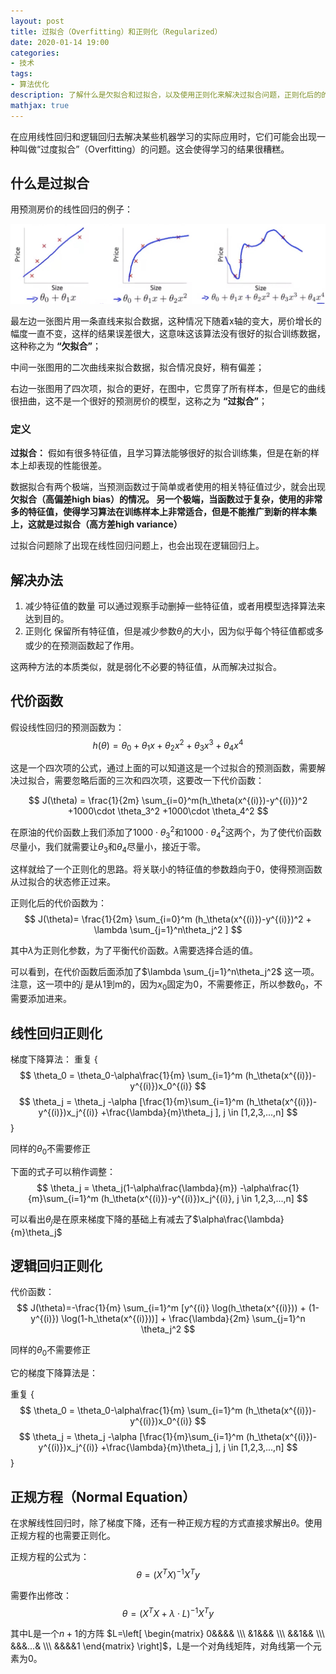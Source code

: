 ```yaml
---
layout: post
title: 过拟合（Overfitting）和正则化（Regularized）
date: 2020-01-14 19:00
categories:
- 技术
tags:
- 算法优化
description: 了解什么是欠拟合和过拟合，以及使用正则化来解决过拟合问题，正则化后的的代价函数和梯度下降算法的使用。
mathjax: true
---
```


在应用线性回归和逻辑回归去解决某些机器学习的实际应用时，它们可能会出现一种叫做“过度拟合”（Overfitting）的问题。这会使得学习的结果很糟糕。

## 什么是过拟合

用预测房价的线性回归的例子：

![线性回归图表][1]

最左边一张图片用一条直线来拟合数据，这种情况下随着x轴的变大，房价增长的幅度一直不变，这样的结果误差很大，这意味这该算法没有很好的拟合训练数据，
这种称之为 **“欠拟合”**；

中间一张图用的二次曲线来拟合数据，拟合情况良好，稍有偏差；

右边一张图用了四次项，拟合的更好，在图中，它贯穿了所有样本，但是它的曲线很扭曲，这不是一个很好的预测房价的模型，这称之为 **“过拟合”**；

### 定义

**过拟合：** 假如有很多特征值，且学习算法能够很好的拟合训练集，但是在新的样本上却表现的性能很差。

数据拟合有两个极端，当预测函数过于简单或者使用的相关特征值过少，就会出现**欠拟合（高偏差high bias）**的情况。
另一个极端，当函数过于复杂，使用的非常多的特征值，使得学习算法在训练样本上非常适合，但是不能推广到新的样本集上，这就是**过拟合（高方差high variance）**

过拟合问题除了出现在线性回归问题上，也会出现在逻辑回归上。

## 解决办法

1. 减少特征值的数量
可以通过观察手动删掉一些特征值，或者用模型选择算法来达到目的。
2. 正则化
保留所有特征值，但是减少参数$\theta_j$的大小，因为似乎每个特征值都或多或少的在预测函数起了作用。

这两种方法的本质类似，就是弱化不必要的特征值，从而解决过拟合。

## 代价函数

假设线性回归的预测函数为：
$$ h(\theta) = \theta_0+\theta_1x+\theta_2x^2+\theta_3x^3+\theta_4x^4 $$

这是一个四次项的公式，通过上面的可以知道这是一个过拟合的预测函数，需要解决过拟合，需要忽略后面的三次和四次项，这要改一下代价函数：

$$ J(\theta) = \frac{1}{2m} \sum_{i=0}^m(h_\theta(x^{(i)})-y^{(i)})^2 +1000\cdot \theta_3^2 +1000\cdot \theta_4^2 $$

在原油的代价函数上我们添加了$1000\cdot \theta_3^2$和$1000\cdot \theta_4^2$这两个，为了使代价函数尽量小，我们就需要让$\theta_3$和$\theta_4$尽量小，接近于零。

这样就给了一个正则化的思路。将关联小的特征值的参数趋向于0，使得预测函数从过拟合的状态修正过来。

正则化后的代价函数为：
$$ J(\theta)= \frac{1}{2m} \sum_{i=0}^m (h_\theta(x^{(i)})-y^{(i)})^2 + \lambda \sum_{j=1}^n\theta_j^2 ] $$

其中$\lambda$为正则化参数，为了平衡代价函数。$\lambda$需要选择合适的值。

可以看到，在代价函数后面添加了$\lambda \sum_{j=1}^n\theta_j^2$ 这一项。注意，这一项中的$j$ 是从1到m的，因为$x_0$固定为0，不需要修正，所以参数$\theta_0$，不需要添加进来。

## 线性回归正则化

梯度下降算法：
重复 {
$$ \theta_0 = \theta_0-\alpha\frac{1}{m} \sum_{i=1}^m (h_\theta(x^{(i)})-y^{(i)})x_0^{(i)} $$
$$ \theta_j = \theta_j -\alpha [\frac{1}{m}\sum_{i=1}^m (h_\theta(x^{(i)})-y^{(i)})x_j^{(i)} +\frac{\lambda}{m}\theta_j ], j \in [1,2,3,...,n] $$
}

同样的$\theta_0$不需要修正

下面的式子可以稍作调整：
$$ \theta_j = \theta_j(1-\alpha\frac{\lambda}{m}) -\alpha\frac{1}{m}\sum_{i=1}^m (h_\theta(x^{(i)})-y^{(i)})x_j^{(i)}, j \in 1,2,3,...,n] $$

可以看出$\theta_j$是在原来梯度下降的基础上有减去了$\alpha\frac{\lambda}{m}\theta_j$

## 逻辑回归正则化

代价函数：
$$ J(\theta)=-\frac{1}{m} \sum_{i=1}^m [y^{(i)} \log(h_\theta(x^{(i)})) + (1-y^{(i)}) \log(1-h_\theta(x^{(i)}))] + \frac{\lambda}{2m} \sum_{j=1}^n \theta_j^2 $$

同样的$\theta_0$不需要修正

它的梯度下降算法是：

重复 {
$$ \theta_0 = \theta_0-\alpha\frac{1}{m} \sum_{i=1}^m (h_\theta(x^{(i)})-y^{(i)})x_0^{(i)} $$
$$ \theta_j = \theta_j -\alpha [\frac{1}{m}\sum_{i=1}^m (h_\theta(x^{(i)})-y^{(i)})x_j^{(i)} +\frac{\lambda}{m}\theta_j ], j \in [1,2,3,...,n] $$
}


## 正规方程（Normal Equation）

在求解线性回归时，除了梯度下降，还有一种正规方程的方式直接求解出$\theta$。使用正规方程的也需要正则化。

正规方程的公式为：
$$ \theta=(X^TX)^{-1}X^Ty $$

需要作出修改：
$$ \theta=(X^TX + \lambda\cdot L)^{-1}X^Ty $$

其中L是一个$n+1$的方阵 $L=\left[ \begin{matrix}
0&&&& \\\ &1&&& \\\ &&1&& \\\ &&&...& \\\ &&&&1
\end{matrix} \right]$，L是一个对角线矩阵，对角线第一个元素为0。


[1]: /images/ml_15.jpg



